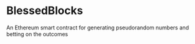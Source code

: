 # BlessedBlocks
An Ethereum smart contract for generating pseudorandom numbers and betting on the outcomes
